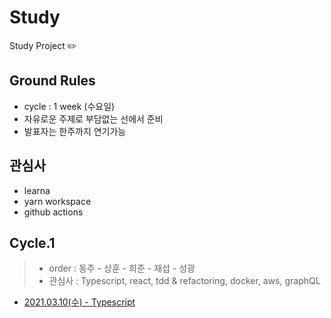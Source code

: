 # Study

Study Project ✏️

## Ground Rules
- cycle : 1 week (수요일)
- 자유로운 주제로 부담없는 선에서 준비
- 발표자는 한주까지 연기가능

## 관심사
- learna
- yarn workspace
- github actions

## Cycle.1
> - order : 동주 - 상훈 - 희준 - 재섭 - 성광
> - 관심사 : Typescript, react, tdd & refactoring, docker, aws, graphQL
- [2021.03.10(수) - Typescript](cycle-1/study-1-typescript.md)
